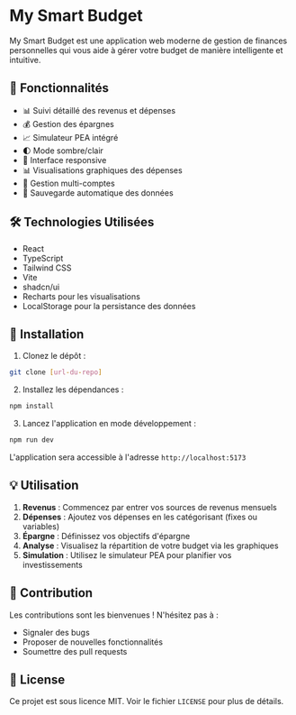# My Smart Budget

My Smart Budget est une application web moderne de gestion de finances personnelles qui vous aide à gérer votre budget de manière intelligente et intuitive.

## 🌟 Fonctionnalités

- 📊 Suivi détaillé des revenus et dépenses
- 💰 Gestion des épargnes
- 📈 Simulateur PEA intégré
- 🌓 Mode sombre/clair
- 📱 Interface responsive
- 📊 Visualisations graphiques des dépenses
- 🏦 Gestion multi-comptes
- 🔄 Sauvegarde automatique des données

## 🛠️ Technologies Utilisées

- React
- TypeScript
- Tailwind CSS
- Vite
- shadcn/ui
- Recharts pour les visualisations
- LocalStorage pour la persistance des données

## 🚀 Installation

1. Clonez le dépôt :
```bash
git clone [url-du-repo]
```

2. Installez les dépendances :
```bash
npm install
```

3. Lancez l'application en mode développement :
```bash
npm run dev
```

L'application sera accessible à l'adresse `http://localhost:5173`

## 💡 Utilisation

1. **Revenus** : Commencez par entrer vos sources de revenus mensuels
2. **Dépenses** : Ajoutez vos dépenses en les catégorisant (fixes ou variables)
3. **Épargne** : Définissez vos objectifs d'épargne
4. **Analyse** : Visualisez la répartition de votre budget via les graphiques
5. **Simulation** : Utilisez le simulateur PEA pour planifier vos investissements

## 🤝 Contribution

Les contributions sont les bienvenues ! N'hésitez pas à :
- Signaler des bugs
- Proposer de nouvelles fonctionnalités
- Soumettre des pull requests

## 📝 License

Ce projet est sous licence MIT. Voir le fichier `LICENSE` pour plus de détails.
